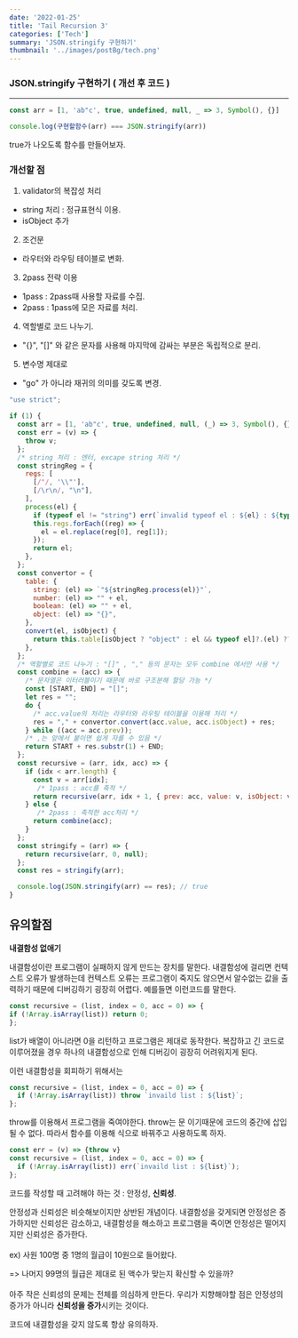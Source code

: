 ```yaml
---
date: '2022-01-25'
title: 'Tail Recursion 3'
categories: ['Tech']
summary: 'JSON.stringify 구현하기'
thumbnail: '../images/postBg/tech.png'
---
```


### JSON.stringify 구현하기 ( 개선 후 코드 )

---

```javascript
const arr = [1, 'ab"c', true, undefined, null, _ => 3, Symbol(), {}]

console.log(구현할함수(arr) === JSON.stringify(arr))
```

true가 나오도록 함수를 만들어보자.

### 개선할 점

1. validator의 복잡성 처리
  - string 처리 : 정규표현식 이용.
  - isObject 추가
2. 조건문 
  - 라우터와 라우팅 테이블로 변화.
3. 2pass 전략 이용
  - 1pass : 2pass때 사용할 자료를 수집.
  - 2pass : 1pass에 모은 자료를 처리. 
4. 역할별로 코드 나누기.
  - "{}", "[]" 와 같은 문자를 사용해 마지막에 감싸는 부분은 독립적으로 분리.
5. 변수명 제대로 
  - "go" 가 아니라 재귀의 의미를 갖도록 변경.

```javascript
"use strict";

if (1) {
  const arr = [1, 'ab"c', true, undefined, null, (_) => 3, Symbol(), {}];
  const err = (v) => {
    throw v;
  };
  /* string 처리 : 엔터, excape string 처리 */ 
  const stringReg = {
    regs: [
      [/"/, '\\"'],
      [/\r\n/, "\n"],
    ],
    process(el) {
      if (typeof el != "string") err(`invalid typeof el : ${el} : ${typeof el} `);
      this.regs.forEach((reg) => {
        el = el.replace(reg[0], reg[1]);
      });
      return el;
    },
  };
  const convertor = {
    table: {
      string: (el) => `"${stringReg.process(el)}"`,
      number: (el) => "" + el,
      boolean: (el) => "" + el,
      object: (el) => "{}",
    },
    convert(el, isObject) {
      return this.table[isObject ? "object" : el && typeof el]?.(el) ?? "null";
    },
  };
  /* 역할별로 코드 나누기 : "[]" , "," 등의 문자는 모두 combine 에서만 사용 */
  const combine = (acc) => {
    /* 문자열은 이터러블이기 때문에 바로 구조분해 할당 가능 */
    const [START, END] = "[]";
    let res = "";
    do {
      /* acc.value의 처리는 라우터와 라우팅 테이블을 이용해 처리 */
      res = "," + convertor.convert(acc.value, acc.isObject) + res;
    } while ((acc = acc.prev));
    /* ,는 앞에서 붙이면 쉽게 자를 수 있음 */
    return START + res.substr(1) + END;
  };
  const recursive = (arr, idx, acc) => {
    if (idx < arr.length) {
      const v = arr[idx];
       /* 1pass : acc를 축적 */
      return recursive(arr, idx + 1, { prev: acc, value: v, isObject: v && typeof v == "object" ? true : false });
    } else {
       /* 2pass : 축적한 acc처리 */
      return combine(acc);
    }
  };
  const stringify = (arr) => {
    return recursive(arr, 0, null);
  };
  const res = stringify(arr);

  console.log(JSON.stringify(arr) == res); // true
}
```

## 유의할점 

  **내결함성 없애기**

  내결함성이란 프로그램이 실패하지 않게 만드는 장치를 말한다. 
  내결함성에 걸리면 컨텍스트 오류가 발생하는데 컨텍스트 오류는 프로그램이 죽지도 않으면서 알수없는 값을 출력하기 때문에 디버깅하기 굉장히 어렵다.
  예를들면 이런코드를 말한다.
  ```javascript
  const recursive = (list, index = 0, acc = 0) => {
  if (!Array.isArray(list)) return 0;
  };
  ```
  list가 배열이 아니라면 0을 리턴하고 프로그램은 제대로 동작한다. 복잡하고 긴 코드로 이루어졌을 경우 하나의 내결함성으로 인해 디버깅이 굉장히 어려워지게 된다. 

  이런 내결함성을 회피하기 위해서는
  ```javascript
  const recursive = (list, index = 0, acc = 0) => {
    if (!Array.isArray(list)) throw `invaild list : ${list}`;
  };
  ```
  throw를 이용해서 프로그램을 죽여야한다. 
  throw는 문 이기때문에 코드의 중간에 삽입될 수 없다. 따라서 함수를 이용해 식으로 바꿔주고 사용하도록 하자. 
  ```javascript
  const err = (v) => {throw v}
  const recursive = (list, index = 0, acc = 0) => {
    if (!Array.isArray(list)) err(`invaild list : ${list}`);
  };
  ```

  코드를 작성할 때 고려해야 하는 것 : 안정성, **신뢰성**.

  안정성과 신뢰성은 비슷해보이지만 상반된 개념이다. 
  내결함성을 갖게되면 안정성은 증가하지만 신뢰성은 감소하고, 내결함성을 해소하고 프로그램을 죽이면 안정성은 떨어지지만 신뢰성은 증가한다. 
  <br/>
  <br/>
  ex) 
  사원 100명 중 1명의 월급이 10원으로 들어왔다.

  => 나머지 99명의 월급은 제대로 된 액수가 맞는지 확신할 수 있을까?
  <br/>
  <br/>
  아주 작은 신뢰성의 문제는 전체를 의심하게 만든다. 우리가 지향해야할 점은 안정성의 증가가 아니라 **신뢰성을 증가**시키는 것이다. 

  코드에 내결함성을 갖지 않도록 항상 유의하자. 

